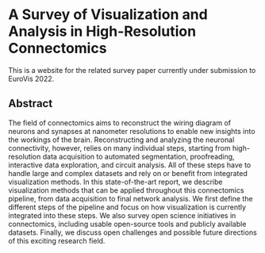 # A Survey of Visualization and Analysis in High-Resolution Connectomics

This is a website for the related survey paper currently under submission to EuroVis 2022.

## Abstract
The field of connectomics aims to reconstruct the wiring diagram of neurons and synapses at
nanometer resolutions to enable new insights into the workings of the brain.
Reconstructing and analyzing the neuronal connectivity, however, relies on many individual steps, starting from high-resolution data acquisition to automated segmentation, proofreading, interactive data exploration, and circuit analysis. All of these steps have to handle large and complex datasets and rely on or benefit from integrated visualization methods.
In this state-of-the-art report, we describe visualization methods that can be applied throughout this connectomics pipeline, from data acquisition to final network analysis. We first define the different steps of the pipeline and focus on how visualization is currently integrated into these steps.
We also survey open science initiatives in connectomics, including usable open-source tools and publicly available datasets. 
Finally, we discuss open challenges and possible future directions of this exciting research field.
